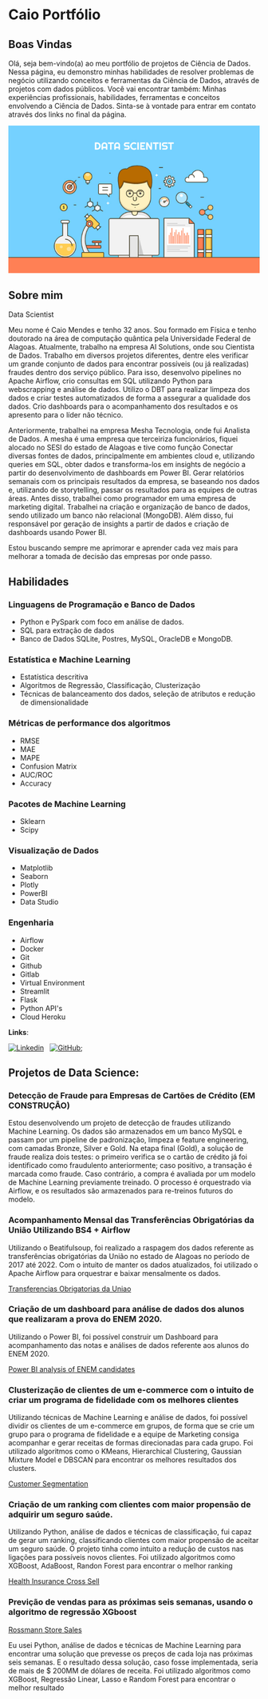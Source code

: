 # Caio Portfólio
## Boas Vindas
Olá, seja bem-vindo(a) ao meu portfólio de projetos de Ciência de Dados.
Nessa página, eu demonstro minhas habilidades de resolver problemas de negócio
utilizando conceitos e ferramentas da Ciência de Dados, através de projetos com dados
públicos.
Você vai encontrar também: Minhas experiências profissionais, habilidades,
ferramentas e conceitos envolvendo a Ciência de Dados.
Sinta-se à vontade para entrar em contato através dos links no final da página.

![alt text](https://github.com/CaioMendes92/Caio-Portfolio/blob/main/Banner.jpg)

## Sobre mim
Data Scientist

Meu nome é Caio Mendes e tenho 32 anos. Sou formado em Física e tenho doutorado na área de computação quântica pela Universidade Federal de Alagoas. 
Atualmente, trabalho na empresa AI Solutions, onde sou Cientista de Dados. Trabalho em diversos projetos diferentes, dentre eles verificar um grande conjunto de dados para encontrar possíveis (ou já realizadas) fraudes dentro dos serviço público. Para isso, desenvolvo pipelines no Apache Airflow, crio consultas em SQL utilizando Python para webscrapping e análise de dados. Utilizo o DBT para realizar limpeza dos dados e criar testes automatizados de forma a assegurar a qualidade dos dados. Crio dashboards para o acompanhamento dos resultados e os apresento para o líder não técnico.

Anteriormente, trabalhei na empresa Mesha Tecnologia, onde fui Analista de Dados. A mesha é uma empresa que terceiriza funcionários, fiquei alocado no SESI do estado de Alagoas e tive como função Conectar diversas fontes de dados, principalmente em ambientes cloud e, utilizando queries em SQL, obter dados e transforma-los em insights de negócio a partir do desenvolvimento de dashboards em Power BI. Gerar relatórios semanais com os principais resultados da empresa, se baseando nos dados e, utilizando de storytelling, passar os resultados para as equipes de outras áreas.
Antes disso, trabalhei como programador em uma empresa de marketing digital.
Trabalhei na criação e organização de banco de dados, sendo utilizado um banco não relacional (MongoDB).
Além disso, fui responsável por geração de insights a partir de dados e criação de dashboards usando Power BI.

Estou buscando sempre me aprimorar e aprender cada vez mais para melhorar a tomada de decisão das empresas por onde passo.

## Habilidades

### Linguagens de Programação e Banco de Dados
- Python e PySpark com foco em análise de dados.
- SQL para extração de dados
- Banco de Dados SQLite, Postres, MySQL, OracleDB e MongoDB.

### Estatística e Machine Learning
- Estatística descritiva
- Algoritmos de Regressão, Classificação, Clusterização
- Técnicas de balanceamento dos dados, seleção de atributos e redução de dimensionalidade

### Métricas de performance dos algoritmos
- RMSE
- MAE
- MAPE
- Confusion Matrix
- AUC/ROC
- Accuracy

### Pacotes de Machine Learning
- Sklearn
- Scipy

### Visualização de Dados
- Matplotlib
- Seaborn
- Plotly
- PowerBI
- Data Studio

### Engenharia
- Airflow
- Docker
- Git
- Github
- Gitlab
- Virtual Environment
- Streamlit
- Flask
- Python API's
- Cloud Heroku

**Links**:
    
[![Linkedin](https://img.shields.io/badge/LinkedIn-0077B5?style=for-the-badge&logo=linkedin&logoColor=white)](https://www.linkedin.com/in/caio-vitor-castro-mendes-6654751ba/)
&nbsp;
[![GitHub](https://img.shields.io/badge/GitHub-100000?style=for-the-badge&logo=github&logoColor=white)](https://github.com/CaioMendes92);


## Projetos de Data Science:

### Detecção de Fraude para Empresas de Cartões de Crédito (**EM CONSTRUÇÃO**)
Estou desenvolvendo um projeto de detecção de fraudes utilizando Machine Learning. Os dados são armazenados em um banco MySQL e passam por um pipeline de padronização, limpeza e feature engineering, com camadas Bronze, Silver e Gold. Na etapa final (Gold), a solução de fraude realiza dois testes: o primeiro verifica se o cartão de crédito já foi identificado como fraudulento anteriormente; caso positivo, a transação é marcada como fraude. Caso contrário, a compra é avaliada por um modelo de Machine Learning previamente treinado. O processo é orquestrado via Airflow, e os resultados são armazenados para re-treinos futuros do modelo.

### Acompanhamento Mensal das Transferências Obrigatórias da União Utilizando BS4 + Airflow
Utilizando o Beatifulsoup, foi realizado a raspagem dos dados referente as
transferências obrigatórias da União no estado de Alagoas no período de 2017
até 2022. Com o intuito de manter os dados atualizados, foi utilizado o Apache
Airflow para orquestrar e baixar mensalmente os dados.

[Transferencias Obrigatorias da Uniao](https://github.com/CaioMendes92/Acompanhamento-Mensal-das-Transfer-ncias-Obrigat-rias-da-Uni-o-utilizando-BS4-Airflow)

### Criação de um dashboard para análise de dados dos alunos que realizaram a prova do ENEM 2020.
Utilizando o Power BI, foi possível construir um Dashboard para acompanhamento
das notas e análises de dados referente aos alunos do ENEM 2020.

[Power BI analysis of ENEM candidates](https://github.com/CaioMendes92/Teste-Analista-de-Dados-MESHA)

### Clusterização de clientes de um e-commerce com o intuito de criar um programa de fidelidade com os melhores clientes
Utilizando técnicas de Machine Learning e análise de dados, foi possível dividir
os clientes de um e-commerce em grupos, de forma que se crie um grupo para o
programa de fidelidade e a equipe de Marketing consiga acompanhar e gerar
receitas de formas direcionadas para cada grupo.
Foi utilizado algoritmos como o KMeans, Hierarchical Clustering, Gaussian
Mixture Model e DBSCAN para encontrar os melhores resultados dos clusters.

[Customer Segmentation](https://github.com/CaioMendes92/customer_segmentation)

### Criação de um ranking com clientes com maior propensão de adquirir um seguro saúde.
Utilizando Python, análise de dados e técnicas de classificação, fui capaz de
gerar um ranking, classificando clientes com maior propensão de aceitar um
seguro saúde. O projeto tinha como intuito a redução de custos nas ligações
para possíveis novos clientes.
Foi utilizado algoritmos como XGBoost, AdaBoost, Randon Forest para encontrar
o melhor ranking

[Health Insurance Cross Sell](https://github.com/CaioMendes92/health_insurance_cross_sell)

### Previção de vendas para as próximas seis semanas, usando o algoritmo de regressão XGboost
[Rossmann Store Sales](https://github.com/CaioMendes92/RossmannStoreSales)

Eu usei Python, análise de dados e técnicas de Machine Learning para encontrar
uma solução que prevesse os preços de cada loja nas próximas seis semanas. E o
resultado dessa solução, caso fosse implementada, seria de mais de $ 200MM de
dólares de receita.
Foi utilizado algoritmos como XGBoost, Regressão Linear, Lasso e Random Forest
para encontrar o melhor resultado
